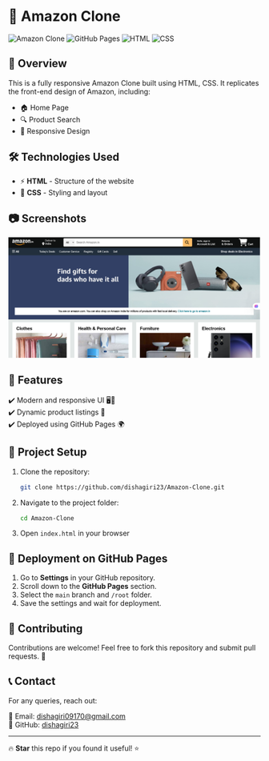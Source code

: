 # 🛒 Amazon Clone

![Amazon Clone](https://img.shields.io/badge/Amazon%20Clone-Ecommerce-blue) ![GitHub Pages](https://img.shields.io/badge/Deployed%20on-GitHub%20Pages-green) ![HTML](https://img.shields.io/badge/HTML-5-orange) ![CSS](https://img.shields.io/badge/CSS-3-blue) 

## 📌 Overview
This is a fully responsive Amazon Clone built using HTML, CSS. It replicates the front-end design of Amazon, including:
- 🏠 Home Page
- 🔍 Product Search
- 📱 Responsive Design

## 🛠️ Technologies Used
- ⚡ **HTML** - Structure of the website
- 🎨 **CSS** - Styling and layout

## 📷 Screenshots
![Amazon Clone Screenshot](https://github.com/dishagiri23/Amazon-Clone/blob/632b2f72fb8ddadb357c0d65502f18c91a7246c6/clone.png)

## 🚀 Features
✔️ Modern and responsive UI 🖥️📱  
✔️ Dynamic product listings 🛒  
✔️ Deployed using GitHub Pages 🌍  

## 📂 Project Setup
1. Clone the repository:
   ```bash
   git clone https://github.com/dishagiri23/Amazon-Clone.git
   ```
2. Navigate to the project folder:
   ```bash
   cd Amazon-Clone
   ```
3. Open `index.html` in your browser

## 🚀 Deployment on GitHub Pages
1. Go to **Settings** in your GitHub repository.
2. Scroll down to the **GitHub Pages** section.
3. Select the `main` branch and `/root` folder.
4. Save the settings and wait for deployment.

## 🤝 Contributing
Contributions are welcome! Feel free to fork this repository and submit pull requests. 🚀

## 📞 Contact
For any queries, reach out:

📧 Email: dishagiri09170@gmail.com  
🔗 GitHub: [dishagiri23](https://github.com/dishagiri23)


---
🔥 **Star** this repo if you found it useful! ⭐

